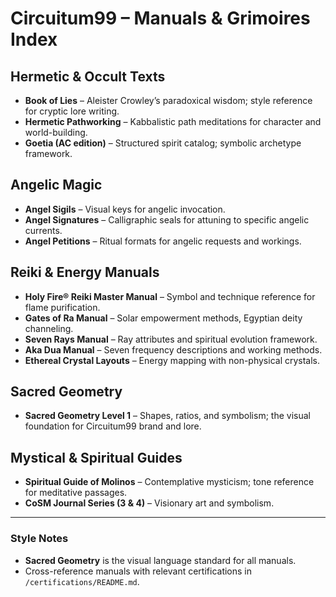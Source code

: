 # Circuitum99 – Manuals & Grimoires Index

## Hermetic & Occult Texts
- **Book of Lies** – Aleister Crowley’s paradoxical wisdom; style reference for cryptic lore writing.
- **Hermetic Pathworking** – Kabbalistic path meditations for character and world-building.
- **Goetia (AC edition)** – Structured spirit catalog; symbolic archetype framework.

## Angelic Magic
- **Angel Sigils** – Visual keys for angelic invocation.
- **Angel Signatures** – Calligraphic seals for attuning to specific angelic currents.
- **Angel Petitions** – Ritual formats for angelic requests and workings.

## Reiki & Energy Manuals
- **Holy Fire® Reiki Master Manual** – Symbol and technique reference for flame purification.
- **Gates of Ra Manual** – Solar empowerment methods, Egyptian deity channeling.
- **Seven Rays Manual** – Ray attributes and spiritual evolution framework.
- **Aka Dua Manual** – Seven frequency descriptions and working methods.
- **Ethereal Crystal Layouts** – Energy mapping with non-physical crystals.

## Sacred Geometry
- **Sacred Geometry Level 1** – Shapes, ratios, and symbolism; the visual foundation for Circuitum99 brand and lore.

## Mystical & Spiritual Guides
- **Spiritual Guide of Molinos** – Contemplative mysticism; tone reference for meditative passages.
- **CoSM Journal Series (3 & 4)** – Visionary art and symbolism.

---

### Style Notes
- **Sacred Geometry** is the visual language standard for all manuals.
- Cross-reference manuals with relevant certifications in `/certifications/README.md`.